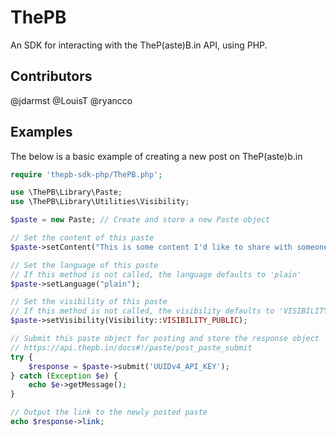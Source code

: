 # ThePB
An SDK for interacting with the TheP(aste)B.in API, using PHP.

## Contributors
@jdarmst
@LouisT
@ryancco

## Examples

The below is a basic example of creating a new post on TheP(aste)b.in
```php
require 'thepb-sdk-php/ThePB.php';

use \ThePB\Library\Paste;
use \ThePB\Library\Utilities\Visibility;

$paste = new Paste; // Create and store a new Paste object

// Set the content of this paste
$paste->setContent("This is some content I'd like to share with someone!");

// Set the language of this paste
// If this method is not called, the language defaults to 'plain'
$paste->setLanguage("plain");

// Set the visibility of this paste
// If this method is not called, the visibility defaults to 'VISIBILITY_PUBLIC'
$paste->setVisibility(Visibility::VISIBILITY_PUBLIC);

// Submit this paste object for posting and store the response object
// https://api.thepb.in/docs#!/paste/post_paste_submit
try {
    $response = $paste->submit('UUIDv4_API_KEY');
} catch (Exception $e) {
    echo $e->getMessage();
}

// Output the link to the newly posted paste
echo $response->link;
```